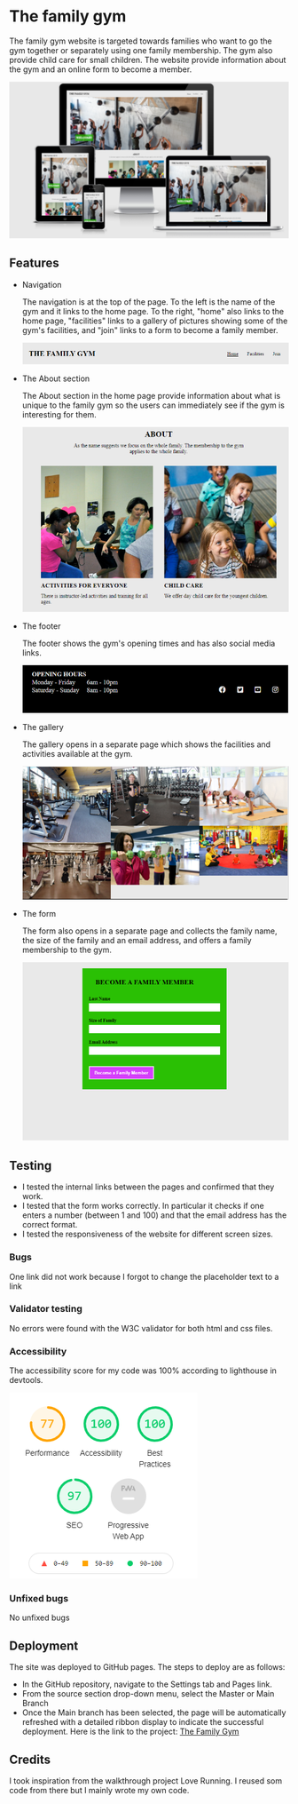 # The family gym

The family gym website is targeted towards families who want to go the gym together or separately using one family membership. The gym also provide child care for small children. The website provide information about the gym and an online form to become a member.

<img src="assets/images/responsiveness.PNG" alt="The family gym website on different screen sizes">

## Features

- Navigation

    The navigation is at the top of the page. To the left is the name of the gym and it links to the home page. To the right, "home" also links to the home page, "facilities" links to a gallery of pictures showing some of the gym's facilities, and "join" links to a form to become a family member.

    <img src="assets/images/header.PNG" alt="Navigation tab of the family gym website">

- The About section

    The About section in the home page provide information about what is unique to the family gym so the users can immediately see if the gym is interesting for them.

    <img src="assets/images/about.PNG" alt="About section of the website">
- The footer

    The footer shows the gym's opening times and has also social media links.

    <img src="assets/images/footer.PNG" alt="Footer with opening times and social media links">
- The gallery

    The gallery opens in a separate page which shows the facilities and activities available at the gym.

    <img src="assets/images/facilities.PNG" alt="Photo gallery of the gym">
- The form

    The form also opens in a separate page and collects the family name, the size of the family and an email address, and offers a family membership to the gym.

    <img src="assets/images/form.PNG" alt="Form to become a member of the gym">

## Testing

- I tested the internal links between the pages and confirmed that they work.
- I tested that the form works correctly. In particular it checks if one enters a number (between 1 and 100) and that the email address has the correct format.
- I tested the responsiveness of the website for different screen sizes.

### Bugs

One link did not work because I forgot to change the placeholder text to a link

### Validator testing

No errors were found with the W3C validator for both html and css files.

### Accessibility

The accessibility score for my code was 100% according to lighthouse in devtools.

<img src="assets/images/lighthouse-result.PNG">

### Unfixed bugs

No unfixed bugs

## Deployment
The site was deployed to GitHub pages. The steps to deploy are as follows:
* In the GitHub repository, navigate to the Settings tab and Pages link.
* From the source section drop-down menu, select the Master or Main Branch
* Once the Main branch has been selected, the page will be automatically refreshed with a detailed ribbon display to indicate the successful deployment.
Here is the link to the project:
 [The Family Gym](https://faridjos.github.io/project-html-css/index.html)

## Credits
I took inspiration from the walkthrough project Love Running. I reused som code from there but I mainly wrote my own code. 